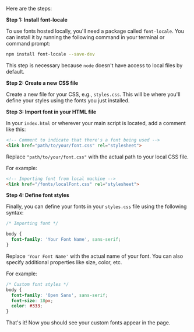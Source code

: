 Here are the steps:

**Step 1: Install font-locale**

To use fonts hosted locally, you'll need a package called `font-locale`. You can install it by running the following command in your terminal or
command prompt:
```bash
npm install font-locale --save-dev
```
This step is necessary because `node` doesn't have access to local files by default.

**Step 2: Create a new CSS file**

Create a new file for your CSS, e.g., `styles.css`. This will be where you'll define your styles using the fonts you just installed.

**Step 3: Import font in your HTML file**

In your `index.html` or wherever your main script is located, add a comment like this:
```html
<!-- Comment to indicate that there's a font being used -->
<link href="path/to/your/font.css" rel="stylesheet">
```
Replace `"path/to/your/font.css"` with the actual path to your local CSS file.

For example:
```html
<!-- Importing font from local machine -->
<link href="/fonts/localFont.css" rel="stylesheet">
```
**Step 4: Define font styles**

Finally, you can define your fonts in your `styles.css` file using the following syntax:

```css
/* Importing font */

body {
  font-family: 'Your Font Name', sans-serif;
}
```

Replace `'Your Font Name'` with the actual name of your font. You can also specify additional properties like size, color, etc.

For example:
```css
/* Custom font styles */
body {
  font-family: 'Open Sans', sans-serif;
  font-size: 18px;
  color: #333;
}
```
That's it! Now you should see your custom fonts appear in the page.